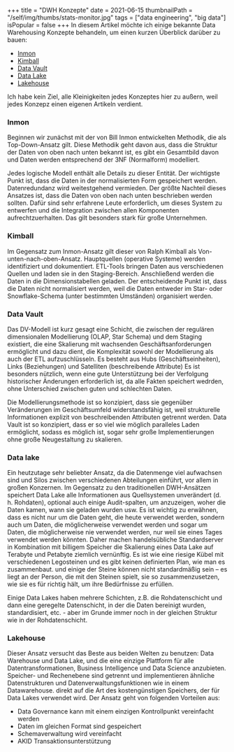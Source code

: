 +++
title = "DWH Konzepte"
date = 2021-06-15
thumbnailPath = "/self/img/thumbs/stats-monitor.jpg"
tags = ["data engineering", "big data"]
isPopular = false
+++
In diesem Artikel möchte ich einige bekannte Data Warehousing Konzepte behandeln, um einen kurzen Überblick darüber zu bauen:
- [Inmon](#Inmon)
- [Kimball](#Kimball)
- [Data Vault](#Data-Vault)
- [Data Lake](#Data-Lake)
- [Lakehouse](#Lakehouse)

Ich habe kein Ziel, alle Kleinigkeiten jedes Konzeptes hier zu außern, weil jedes Konzepz einen eigenen Artikeln verdient.

### Inmon
Beginnen wir zunächst mit der von Bill Inmon entwickelten Methodik, die als Top-Down-Ansatz gilt.
Diese Methodik geht davon aus, dass die Struktur der Daten von oben nach unten bekannt ist, es gibt ein Gesamtbild davon
und Daten werden entsprechend der 3NF (Normalform) modelliert.

Jedes logische Modell enthält alle Details zu dieser Entität. Der wichtigste Punkt ist, dass die Daten in der normalisierten Form gespeichert werden.
Datenredundanz wird weitestgehend vermieden.
Der größte Nachteil dieses Ansatzes ist, dass die Daten von oben nach unten beschrieben werden sollten.
Dafür sind sehr erfahrene Leute erforderlich, um dieses System zu entwerfen und die Integration zwischen allen Komponenten aufrechtzuerhalten.
Das gilt besonders stark für große Unternehmen.

### Kimball
Im Gegensatz zum Inmon-Ansatz gilt dieser von Ralph Kimball als Von-unten-nach-oben-Ansatz.
Hauptquellen (operative Systeme) werden identifiziert und dokumentiert.
ETL-Tools bringen Daten aus verschiedenen Quellen und laden sie in den Staging-Bereich.
Anschließend werden die Daten in die Dimensionstabellen geladen. Der entscheidende Punkt ist, dass die Daten nicht normalisiert werden,
weil die Daten entweder im Star- oder Snowflake-Schema (unter bestimmten Umständen) organisiert werden.

### Data Vault
Das DV-Modell ist kurz gesagt eine Schicht, die zwischen der regulären dimensionalen Modellierung (OLAP, Star Schema) 
und dem Staging existiert, die eine Skalierung mit wachsenden Geschäftsanforderungen ermöglicht und dazu dient, 
die Komplexität sowohl der Modellierung als auch der ETL aufzuschlüsseln.
Es besteht aus Hubs (Geschäftseinheiten), Links (Beziehungen) und Satelliten (beschreibende Attribute)
Es ist besonders nützlich, wenn eine gute Unterstützung bei der Verfolgung historischer Änderungen erforderlich ist, 
da alle Fakten speichert wedrden, ohne Unterschied zwischen guten und schlechten Daten.

Die Modellierungsmethode ist so konzipiert, dass sie gegenüber Veränderungen im Geschäftsumfeld widerstandsfähig ist, 
weil strukturelle Informationen explizit von beschreibenden Attributen getrennt werden.
Data Vault ist so konzipiert, dass er so viel wie möglich paralleles Laden ermöglicht, sodass es möglich ist,
sogar sehr große Implementierungen ohne große Neugestaltung zu skalieren.

### Data lake
Ein heutzutage sehr beliebter Ansatz, da die Datenmenge viel aufwachsen sind und Silos zwischen verschiedenen Abteilungen einführt,
vor allem in großen Konzernen.
Im Gegensatz zu den traditionellen DWH-Ansätzen speichert Data Lake alle Informationen aus Quellsystemen unverändert (d. h. Rohdaten),
optional auch einige Audit-spalten, um anzuzeigen, woher die Daten kamen, wann sie geladen wurden usw.
Es ist wichtig zu erwähnen, dass es nicht nur um die Daten geht, die heute verwendet werden, sondern auch um Daten,
die möglicherweise verwendet werden und sogar um Daten, die möglicherweise nie verwendet werden,
nur weil sie eines Tages verwendet werden könnten.
Daher machen handelsübliche Standardserver in Kombination mit billigem Speicher die Skalierung eines Data Lake 
auf Terabyte und Petabyte ziemlich vernünftig.
Es ist wie eine riesige Kübel mit verschiedenen Legosteinen und es gibt keinen definierten Plan, wie man es zusammenbaut.
und einige der Steine können nicht standardmäßig sein – es liegt an der Person, die mit den Steinen spielt, 
sie so zusammenzusetzen, wie sie es für richtig hält, um ihre Bedürfnisse zu erfüllen.

Einige Data Lakes haben mehrere Schichten, z.B. die Rohdatenschicht und dann eine geregelte Datenschicht, in der die Daten bereinigt wurden,
standardisiert, etc. - aber im Grunde immer noch in der gleichen Struktur wie in der Rohdatenschicht.

### Lakehouse
Dieser Ansatz versucht das Beste aus beiden Welten zu benutzen: Data Warehouse und Data Lake, und die eine einzige Plattform
für alle Datentransformationen, Business Intelligence und Data Science anzubieten.
Speicher- und Rechenebene sind getrennt und implementieren ähnliche Datenstrukturen und Datenverwaltungsfunktionen wie in einem Datawarehouse.
direkt auf die Art des kostengünstigen Speichers, der für Data Lakes verwendet wird.
Der Ansatz geht von folgenden Vorteilen aus:
- Data Governance kann mit einem einzigen Kontrollpunkt vereinfacht werden
- Daten im gleichen Format sind gespeichert 
- Schemaverwaltung wird vereinfacht
- AKID Transaktionsunterstützung 
